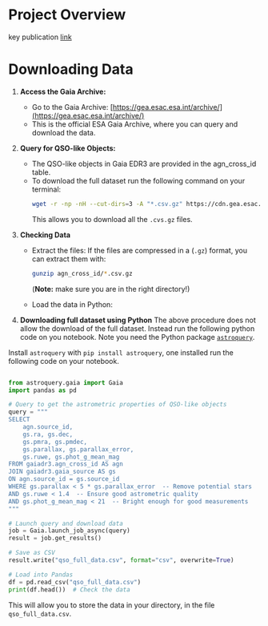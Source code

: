 # Project Overview

key publication [link](https://www.aanda.org/articles/aa/full_html/2021/05/aa39734-20/aa39734-20.html)

# Downloading Data

1. <b>Access the Gaia Archive:</b>
     - Go to the Gaia Archive: [https://gea.esac.esa.int/archive/](https://gea.esac.esa.int/archive/)
     - This is the official ESA Gaia Archive, where you can query and download the data.

2. <b>Query for QSO-like Objects:</b>
     - The QSO-like objects in Gaia EDR3 are provided in the agn_cross_id table.
     - To download the full dataset run the following command on your terminal:
          ```bash
          wget -r -np -nH --cut-dirs=3 -A "*.csv.gz" https://cdn.gea.esac.esa.int/Gaia/gedr3/auxiliary/agn_cross_id/
          ```
        This allows you to download all the ```.cvs.gz``` files.

3. <b>Checking Data</b>
     - Extract the files:
       If the files are compressed in a (```.gz```) format, you can extract them with:
       ```bash
       gunzip agn_cross_id/*.csv.gz
       ```
       (<b>Note:</b> make sure you are in the right directory!)

     - Load the data in Python:

4. <b>Downloading full dataset using Python</b>
The above procedure does not allow the download of the full dataset. Instead run the following python code on you notebook. Note you need the Python package [```astroquery```](https://astroquery.readthedocs.io/en/latest/).

Install ```astroquery``` with ```pip install astroquery```, one installed run the following code on your notebook. 
```python

from astroquery.gaia import Gaia
import pandas as pd

# Query to get the astrometric properties of QSO-like objects
query = """
SELECT 
    agn.source_id, 
    gs.ra, gs.dec, 
    gs.pmra, gs.pmdec, 
    gs.parallax, gs.parallax_error, 
    gs.ruwe, gs.phot_g_mean_mag 
FROM gaiadr3.agn_cross_id AS agn
JOIN gaiadr3.gaia_source AS gs 
ON agn.source_id = gs.source_id
WHERE gs.parallax < 5 * gs.parallax_error  -- Remove potential stars
AND gs.ruwe < 1.4  -- Ensure good astrometric quality
AND gs.phot_g_mean_mag < 21  -- Bright enough for good measurements
"""

# Launch query and download data
job = Gaia.launch_job_async(query)
result = job.get_results()

# Save as CSV
result.write("qso_full_data.csv", format="csv", overwrite=True)

# Load into Pandas
df = pd.read_csv("qso_full_data.csv")
print(df.head())  # Check the data

```
This will allow you to store the data in your directory, in the file ```qso_full_data.csv```. 